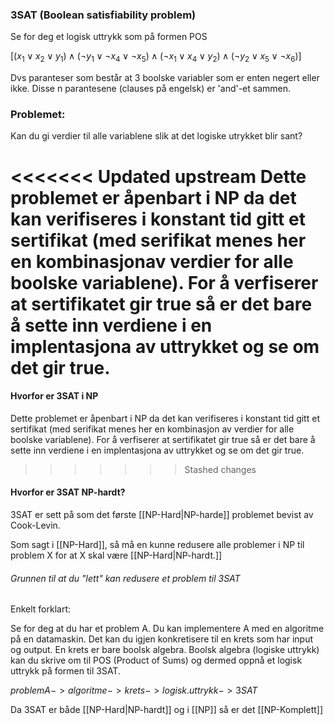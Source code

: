 ### 3SAT (Boolean satisfiability problem)

Se for deg et logisk uttrykk som på formen POS

$[(x_1 \vee x_2 \vee y_1) \wedge ( \neg y_1 \vee \neg x_4 \vee \neg x_5) \wedge (\neg x_1 \vee x_4 \vee y_2) \wedge ( \neg y_2 \vee x_5 \vee \neg x_6)]$

Dvs paranteser som består at 3 boolske variabler som er enten negert eller
ikke. Disse n parantesene (clauses på engelsk) er 'and'-et sammen.

### Problemet:
Kan du gi verdier til alle variablene slik at det logiske utrykket blir sant?

<<<<<<< Updated upstream
Dette problemet er åpenbart i NP da det kan verifiseres i konstant tid gitt et
sertifikat (med serifikat menes her en kombinasjonav verdier for alle boolske
variablene). For å verfiserer at sertifikatet gir true så er det bare å sette inn
verdiene i en implentasjona av uttrykket og se om det gir true.
=======
#### Hvorfor er 3SAT i NP
Dette problemet er åpenbart i NP da det kan verifiseres i konstant tid gitt et sertifikat (med serifikat menes her en kombinasjon av verdier for alle boolske variablene). For å verfiserer at sertifikatet gir true så er det bare å sette inn verdiene i en implentasjona av uttrykket og se om det gir true.
>>>>>>> Stashed changes

#### Hvorfor er 3SAT NP-hardt?
3SAT er sett på som det første [[NP-Hard|NP-harde]] problemet bevist av Cook-Levin.

Som sagt i [[NP-Hard]], så må en kunne redusere alle problemer i NP til problem X for at X skal være [[NP-Hard|NP-hardt.]]

###### Grunnen til at du "lett" kan redusere et problem til 3SAT
Enkelt forklart:

Se for deg at du har et problem A. Du kan implementere A med en algoritme på en datamaskin. Det kan du igjen konkretisere til en krets som har input og output. En krets er bare boolsk algebra. Boolsk algebra (logiske uttrykk) kan du skrive om til POS (Product of Sums) og dermed oppnå et logisk uttrykk på formen til 3SAT.

$problem A -> algoritme -> krets -> logisk.uttrykk -> 3SAT$

Da 3SAT er både [[NP-Hard|NP-hardt]] og i [[NP]] så er det [[NP-Komplett]]